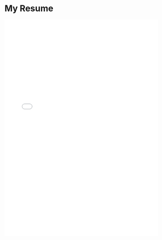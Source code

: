 # My Resume

<div style="position: relative; width: 100%; padding-top: 141.4%;">
  <iframe 
    src="../pdfs/resume.pdf" 
    style="position: absolute; top: 0; left: 0; width: 100%; height: 100%; border: none;">
    <p>Your browser doesn't support iframes. You can <a href="../pdfs/resume.pdf">download the PDF</a> to view it.</p>
  </iframe>
</div>
